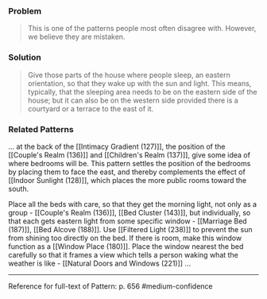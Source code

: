 ### Problem
>This is one of the patterns people most often disagree with. However, we believe they are mistaken.

### Solution
>Give those parts of the house where people sleep, an eastern orientation, so that they wake up with the sun and light. This means, typically, that the sleeping area needs to be on the eastern side of the house; but it can also be on the western side provided there is a courtyard or a terrace to the east of it.

### Related Patterns
... at the back of the [[Intimacy Gradient (127)]], the position of the [[Couple's Realm (136)]] and [[Children's Realm (137)]], give some idea of where bedrooms will be. This pattern settles the position of the bedrooms by placing them to face the east, and thereby complements the effect of [[Indoor Sunlight (128)]], which places the more public rooms toward the south.

Place all the beds with care, so that they get the morning light, not only as a group - [[Couple's Realm (136)]], [[Bed Cluster (143)]], but individually, so that each gets eastern light from some specific window - [[Marriage Bed (187)]], [[Bed Alcove (188)]]. Use [[Filtered Light (238)]] to prevent the sun from shining too directly on the bed. If there is room, make this window function as a [[Window Place (180)]]. Place the window nearest the bed carefully so that it frames a view which tells a person waking what the weather is like - [[Natural Doors and Windows (221)]] ...

---
Reference for full-text of Pattern: p. 656 #medium-confidence 